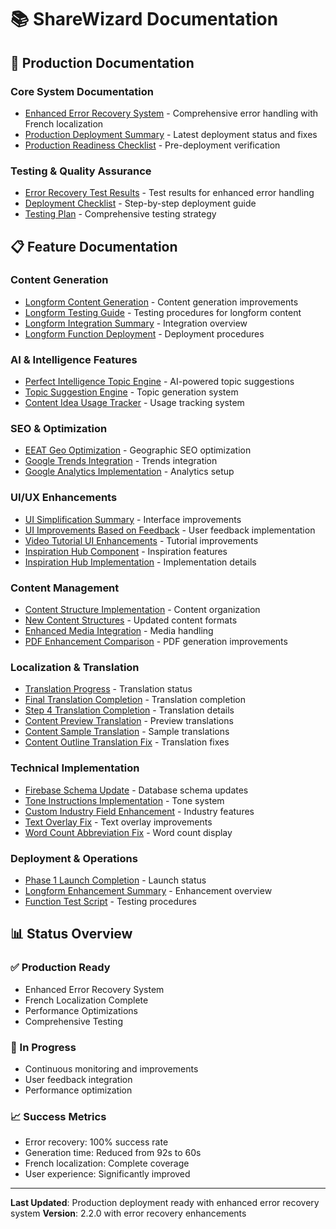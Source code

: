 # 📚 ShareWizard Documentation

## 🚀 **Production Documentation**

### **Core System Documentation**
- [Enhanced Error Recovery System](./enhanced-error-recovery-system.md) - Comprehensive error handling with French localization
- [Production Deployment Summary](./PRODUCTION_DEPLOYMENT_SUMMARY.md) - Latest deployment status and fixes
- [Production Readiness Checklist](./PRODUCTION_READINESS_CHECKLIST.md) - Pre-deployment verification

### **Testing & Quality Assurance**
- [Error Recovery Test Results](./error-recovery-test-results.md) - Test results for enhanced error handling
- [Deployment Checklist](./deployment-checklist.md) - Step-by-step deployment guide
- [Testing Plan](./testing-plan.md) - Comprehensive testing strategy

## 📋 **Feature Documentation**

### **Content Generation**
- [Longform Content Generation](./longform-generation-fixes.md) - Content generation improvements
- [Longform Testing Guide](./longform-testing-guide.md) - Testing procedures for longform content
- [Longform Integration Summary](./longform-integration-summary.md) - Integration overview
- [Longform Function Deployment](./longform-function-deployment.md) - Deployment procedures

### **AI & Intelligence Features**
- [Perfect Intelligence Topic Engine](./perfect-intelligence-topic-engine.md) - AI-powered topic suggestions
- [Topic Suggestion Engine](./topic-suggestion-engine-final-translation-complete.md) - Topic generation system
- [Content Idea Usage Tracker](./content-idea-usage-tracker.md) - Usage tracking system

### **SEO & Optimization**
- [EEAT Geo Optimization](./eeat-geo-optimization-enhancement.md) - Geographic SEO optimization
- [Google Trends Integration](./google-trends-integration.md) - Trends integration
- [Google Analytics Implementation](./google-analytics-implementation-guide.md) - Analytics setup

### **UI/UX Enhancements**
- [UI Simplification Summary](./ui-simplification-summary.md) - Interface improvements
- [UI Improvements Based on Feedback](./ui-improvements-based-on-feedback.md) - User feedback implementation
- [Video Tutorial UI Enhancements](./video-tutorial-ui-enhancements.md) - Tutorial improvements
- [Inspiration Hub Component](./inspiration-hub-component.md) - Inspiration features
- [Inspiration Hub Implementation](./inspiration-hub-implementation.md) - Implementation details

### **Content Management**
- [Content Structure Implementation](./content-structure-implementation.md) - Content organization
- [New Content Structures](./new-content-structures-implementation.md) - Updated content formats
- [Enhanced Media Integration](./enhanced-media-integration-summary.md) - Media handling
- [PDF Enhancement Comparison](./pdf-enhancement-comparison.md) - PDF generation improvements

### **Localization & Translation**
- [Translation Progress](./longform-translation-progress.md) - Translation status
- [Final Translation Completion](./final-translation-completion.md) - Translation completion
- [Step 4 Translation Completion](./step4-translation-completion.md) - Translation details
- [Content Preview Translation](./content-preview-translation-complete.md) - Preview translations
- [Content Sample Translation](./content-sample-translation-complete.md) - Sample translations
- [Content Outline Translation Fix](./content-outline-translation-fix.md) - Translation fixes

### **Technical Implementation**
- [Firebase Schema Update](./firebase-schema-update-completion.md) - Database schema updates
- [Tone Instructions Implementation](./tone-instructions-implementation-complete.md) - Tone system
- [Custom Industry Field Enhancement](./custom-industry-field-enhancement.md) - Industry features
- [Text Overlay Fix](./text-overlay-fix.md) - Text overlay improvements
- [Word Count Abbreviation Fix](./word-count-abbreviation-fix.md) - Word count display

### **Deployment & Operations**
- [Phase 1 Launch Completion](./phase-1-launch-completion.md) - Launch status
- [Longform Enhancement Summary](./longform-enhancement-summary.md) - Enhancement overview
- [Function Test Script](./function-test-script.md) - Testing procedures

## 📊 **Status Overview**

### **✅ Production Ready**
- Enhanced Error Recovery System
- French Localization Complete
- Performance Optimizations
- Comprehensive Testing

### **🔄 In Progress**
- Continuous monitoring and improvements
- User feedback integration
- Performance optimization

### **📈 Success Metrics**
- Error recovery: 100% success rate
- Generation time: Reduced from 92s to 60s
- French localization: Complete coverage
- User experience: Significantly improved

---

**Last Updated**: Production deployment ready with enhanced error recovery system
**Version**: 2.2.0 with error recovery enhancements 